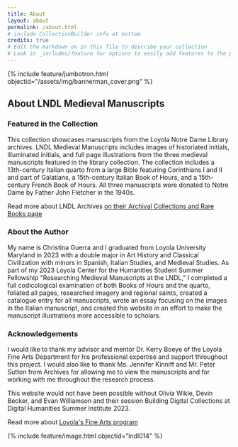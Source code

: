 ```yaml
---
title: About
layout: about
permalink: /about.html
# include CollectionBuilder info at bottom
credits: true
# Edit the markdown on in this file to describe your collection
# Look in _includes/feature for options to easily add features to the page
---
```


{% include feature/jumbotron.html objectid="/assets/img/bannerman_cover.png" %} 


## About LNDL Medieval Manuscripts

### Featured in the Collection

This collection showcases manuscripts from the Loyola Notre Dame Library archives. LNDL Medieval Manuscripts includes images of historiated initials, illuminated initials, and full page illustrations from the three medieval manuscripts featured in the library collection. The collection includes a 13th-century Italian quarto from a large Bible featuring Corinthians I and II and part of Galatians, a 15th-century Italian Book of Hours, and a 15th-century French Book of Hours. All three manuscripts were donated to Notre Dame by Father John Fletcher in the 1940s. 

Read more about LNDL Archives [on their Archival Collections and Rare Books page](https://www.lndl.org/archives-special-collections/collections)

### About the Author

My name is Christina Guerra and I graduated from Loyola University Maryland in 2023 with a double major in Art History and Classical Civilization with minors in Spanish, Italian Studies, and Medieval Studies. As part of my 2023 Loyola Center for the Humanities Student Summer Fellowship "Researching Medieval Manuscripts at the LNDL," I completed a full codicological examination of both Books of Hours and the quarto, foliated all pages, researched imagery and regional saints, created a catalogue entry for all manuscripts, wrote an essay focusing on the images in the Italian manuscript, and created this website in an effort to make the manuscript illustrations more accessible to scholars. 

### Acknowledgements

I would like to thank my advisor and mentor Dr. Kerry Boeye of the Loyola Fine Arts Department for his professional expertise and support throughout this project. I would also like to thank Ms. Jennifer Kinniff and Mr. Peter Sutton from Archives for allowing me to view the manuscripts and for working with me throughout the research process. 

This website would not have been possible without Olivia Wikle, Devin Becker, and Evan Williamson and their session Building Digital Collections at Digital Humanities Summer Institute 2023. 

Read more about [Loyola's Fine Arts program](https://www.loyola.edu/academics/visual-performing-arts)

{% include feature/image.html objectid="lndl014" %}
